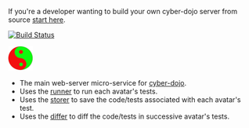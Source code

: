 
If you're a developer wanting to build your own cyber-dojo server from source [start here](https://github.com/cyber-dojo/cyber-dojo/tree/master/dev).

[![Build Status](https://travis-ci.org/cyber-dojo/web.svg?branch=master)](https://travis-ci.org/cyber-dojo/web)

<img src="https://raw.githubusercontent.com/cyber-dojo/nginx/master/images/home_page_logo.png" alt="cyber-dojo yin/yang logo" width="50px" height="50px"/>

- The main web-server micro-service for [cyber-dojo](http://cyber-dojo.org).
- Uses the [runner](https://github.com/cyber-dojo/runner) to run each avatar's tests.
- Uses the [storer](https://github.com/cyber-dojo/storer) to save the code/tests associated with each avatar's test.
- Uses the [differ](https://github.com/cyber-dojo/differ) to diff the code/tests in successive avatar's tests.

